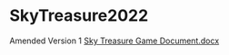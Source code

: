 # SkyTreasure2022
 Amended Version 1
[Sky Treasure Game Document.docx](https://github.com/Bogglebo/SkyTreasure2022/files/11645187/Sky.Treasure.Game.Document.docx)
